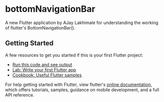 # bottomNavigationBar

A new Flutter application by AJay Lakhimale for understanding the working of flutter's BottomNavigationBar().

## Getting Started



A few resources to get you started if this is your first Flutter project:

- [Run this code and see output](https://dartpad.dev/embed-flutter.html?id=9291c0ded1215e2dae3b320e773fd149)
- [Lab: Write your first Flutter app](https://flutter.dev/docs/get-started/codelab)
- [Cookbook: Useful Flutter samples](https://flutter.dev/docs/cookbook)

For help getting started with Flutter, view flutter's
[online documentation](https://flutter.dev/docs), which offers tutorials,
samples, guidance on mobile development, and a full API reference.
